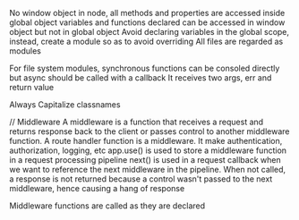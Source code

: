 No window object in node, all methods and properties are accessed inside global object
variables and functions declared can be accessed in window object but not in global object
Avoid declaring variables in the global scope, instead, create a module so as to avoid overriding
All files are regarded as modules

For file system modules, synchronous functions can be consoled directly but async should be called with a callback
It receives two args, err and return value

Always Capitalize classnames

// Middleware
A middleware is a function that receives a request and returns response back to the client or passes control to 
another middleware function. A route handler function is a middleware. It make authentication, authorization, logging,
etc
app.use() is used to store a middleware function in a request processing pipeline
next() is used in a request callback when we want to reference the next middleware in the pipeline. When not called, a response
is not returned because a control wasn't passed to the next middleware, hence causing a hang of response

Middleware functions are called as they are declared